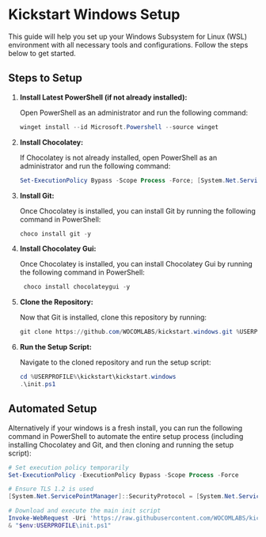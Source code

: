# Kickstart Windows Setup

This guide will help you set up your Windows Subsystem for Linux (WSL) environment with all necessary tools and configurations. Follow the steps below to get started.

## Steps to Setup

1. **Install Latest PowerShell (if not already installed):**

    Open PowerShell as an administrator and run the following command:
    ```powershell
    winget install --id Microsoft.Powershell --source winget
    ```

2. **Install Chocolatey:**

    If Chocolatey is not already installed, open PowerShell as an administrator and run the following command:
    ```powershell
    Set-ExecutionPolicy Bypass -Scope Process -Force; [System.Net.ServicePointManager]::SecurityProtocol = [System.Net.ServicePointManager]::SecurityProtocol -bor [System.Net.SecurityProtocolType]::Tls12; iex ((New-Object System.Net.WebClient).DownloadString('https://community.chocolatey.org/install.ps1'))
    ```

3. **Install Git:**

    Once Chocolatey is installed, you can install Git by running the following command in PowerShell:
    ```powershell
    choco install git -y
    ```

 3. **Install Chocolatey Gui:**

    Once Chocolatey is installed, you can install Chocolatey Gui by running the following command in PowerShell:
    ```powershell
     choco install chocolateygui -y
    ```   

4. **Clone the Repository:**

    Now that Git is installed, clone this repository by running:
    ```powershell
    git clone https://github.com/WOCOMLABS/kickstart.windows.git %USERPROFILE%\kickstart\kickstart.windows
    ```

5. **Run the Setup Script:**

    Navigate to the cloned repository and run the setup script:
    ```powershell
    cd %USERPROFILE%\kickstart\kickstart.windows
    .\init.ps1
    ```

## Automated Setup

Alternatively if your windows is a fresh install, you can run the following command in PowerShell to automate the entire setup process (including installing Chocolatey and Git, and then cloning and running the setup script):

```powershell
# Set execution policy temporarily
Set-ExecutionPolicy -ExecutionPolicy Bypass -Scope Process -Force

# Ensure TLS 1.2 is used
[System.Net.ServicePointManager]::SecurityProtocol = [System.Net.ServicePointManager]::SecurityProtocol -bor [System.Net.SecurityProtocolType]::Tls12

# Download and execute the main init script
Invoke-WebRequest -Uri 'https://raw.githubusercontent.com/WOCOMLABS/kickstart.windows/main/init.ps1' -OutFile "$env:USERPROFILE\init.ps1"
& "$env:USERPROFILE\init.ps1"
```

